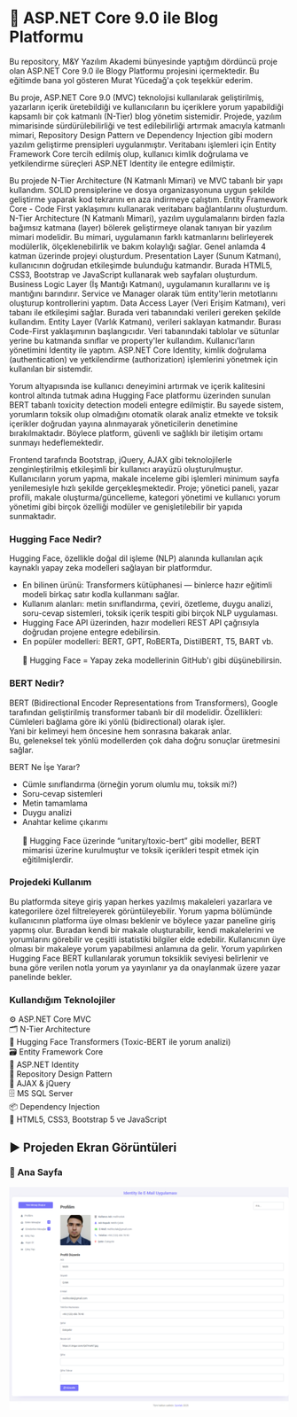 # 💎 ASP.NET Core 9.0 ile Blog Platformu
Bu repository, M&Y Yazılım Akademi bünyesinde yaptığım dördüncü proje olan ASP.NET Core 9.0 ile Blogy Platformu projesini içermektedir. Bu eğitimde bana yol gösteren Murat Yücedağ'a çok teşekkür ederim.

Bu proje, ASP.NET Core 9.0 (MVC) teknolojisi kullanılarak geliştirilmiş, yazarların içerik üretebildiği ve kullanıcıların bu içeriklere yorum yapabildiği kapsamlı bir çok katmanlı (N-Tier) blog yönetim sistemidir. Projede, yazılım mimarisinde sürdürülebilirliği ve test edilebilirliği artırmak amacıyla katmanlı mimari, Repository Design Pattern ve Dependency Injection gibi modern yazılım geliştirme prensipleri uygulanmıştır. Veritabanı işlemleri için Entity Framework Core tercih edilmiş olup, kullanıcı kimlik doğrulama ve yetkilendirme süreçleri ASP.NET Identity ile entegre edilmiştir.

Bu projede N-Tier Architecture (N Katmanlı Mimari) ve MVC tabanlı bir yapı kullandım. SOLID prensiplerine ve dosya organizasyonuna uygun şekilde geliştirme yaparak kod tekrarını en aza indirmeye çalıştım. Entity Framework Core - Code First yaklaşımını kullanarak veritabanı bağlantılarını oluşturdum.
N-Tier Architecture (N Katmanlı Mimari), yazılım uygulamalarını birden fazla bağımsız katmana (layer) bölerek geliştirmeye olanak tanıyan bir yazılım mimari modelidir. Bu mimari, uygulamanın farklı katmanlarını belirleyerek modülerlik, ölçeklenebilirlik ve bakım kolaylığı sağlar.
Genel anlamda 4 katman üzerinde projeyi oluşturdum. Presentation Layer (Sunum Katmanı), kullanıcının doğrudan etkileşimde bulunduğu katmandır. Burada HTML5, CSS3, Bootstrap ve JavaScript kullanarak web sayfaları oluşturdum. Business Logic Layer (İş Mantığı Katmanı), uygulamanın kurallarını ve iş mantığını barındırır. Service ve Manager olarak tüm entity'lerin metotlarını oluşturup kontrollerini yaptım. Data Access Layer (Veri Erişim Katmanı), veri tabanı ile etkileşimi sağlar. Burada veri tabanındaki verileri gereken şekilde kullandım. Entity Layer (Varlık Katmanı), verileri saklayan katmandır. Burası Code-First yaklaşımının başlangıcıdır. Veri tabanındaki tablolar ve sütunlar yerine bu katmanda sınıflar ve property'ler kullandım. Kullanıcı'ların yönetimini Identity ile yaptım. ASP.NET Core Identity, kimlik doğrulama (authentication) ve yetkilendirme (authorization) işlemlerini yönetmek için kullanılan bir sistemdir.

Yorum altyapısında ise kullanıcı deneyimini artırmak ve içerik kalitesini kontrol altında tutmak adına Hugging Face platformu üzerinden sunulan BERT tabanlı toxicity detection modeli entegre edilmiştir. Bu sayede sistem, yorumların toksik olup olmadığını otomatik olarak analiz etmekte ve toksik içerikler doğrudan yayına alınmayarak yöneticilerin denetimine bırakılmaktadır. Böylece platform, güvenli ve sağlıklı bir iletişim ortamı sunmayı hedeflemektedir.

Frontend tarafında Bootstrap, jQuery, AJAX gibi teknolojilerle zenginleştirilmiş etkileşimli bir kullanıcı arayüzü oluşturulmuştur. Kullanıcıların yorum yapma, makale inceleme gibi işlemleri minimum sayfa yenilemesiyle hızlı şekilde gerçekleşmektedir. Proje; yönetici paneli, yazar profili, makale oluşturma/güncelleme, kategori yönetimi ve kullanıcı yorum yönetimi gibi birçok özelliği modüler ve genişletilebilir bir yapıda sunmaktadır.

### Hugging Face Nedir?
Hugging Face, özellikle doğal dil işleme (NLP) alanında kullanılan açık kaynaklı yapay zeka modelleri sağlayan bir platformdur.<br>
- En bilinen ürünü: Transformers kütüphanesi — binlerce hazır eğitimli modeli birkaç satır kodla kullanmanı sağlar.<br>
- Kullanım alanları: metin sınıflandırma, çeviri, özetleme, duygu analizi, soru-cevap sistemleri, toksik içerik tespiti gibi birçok NLP uygulaması.<br>
- Hugging Face API üzerinden, hazır modelleri REST API çağrısıyla doğrudan projene entegre edebilirsin.<br>
- En popüler modelleri: BERT, GPT, RoBERTa, DistilBERT, T5, BART vb.<br><br>
📌 Hugging Face = Yapay zeka modellerinin GitHub'ı gibi düşünebilirsin.<br>

###  BERT Nedir?
BERT (Bidirectional Encoder Representations from Transformers), Google tarafından geliştirilmiş transformer tabanlı bir dil modelidir. Özellikleri:<br>
Cümleleri bağlama göre iki yönlü (bidirectional) olarak işler.<br>
Yani bir kelimeyi hem öncesine hem sonrasına bakarak anlar.<br>
Bu, geleneksel tek yönlü modellerden çok daha doğru sonuçlar üretmesini sağlar.<br>

BERT Ne İşe Yarar?<br>
- Cümle sınıflandırma (örneğin yorum olumlu mu, toksik mi?)<br>
- Soru-cevap sistemleri<br>
- Metin tamamlama<br>
- Duygu analizi<br>
- Anahtar kelime çıkarımı<br><br>
🎯 Hugging Face üzerinde “unitary/toxic-bert” gibi modeller, BERT mimarisi üzerine kurulmuştur ve toksik içerikleri tespit etmek için eğitilmişlerdir.<br>

### Projedeki Kullanım
Bu platformda siteye giriş yapan herkes yazılmış makaleleri yazarlara ve kategorilere özel filtreleyerek görüntüleyebilir. Yorum yapma bölümünde kullanıcının platforma üye olması beklenir ve böylece yazar paneline giriş yapmış olur. Buradan kendi bir makale oluşturabilir, kendi makalelerini ve yorumlarını görebilir ve çeşitli istatistiki bilgiler elde edebilir. Kullanıcının üye olması bir makaleye yorum yapabilmesi anlamına da gelir. Yorum yapılırken Hugging Face BERT kullanılarak yorumun toksiklik seviyesi belirlenir ve buna göre verilen notla yorum ya yayınlanır ya da onaylanmak üzere yazar panelinde bekler. 

### Kullandığım Teknolojiler <br>
⚙️ ASP.NET Core MVC<br>
🗂️ N-Tier Architecture<br>
🧠 Hugging Face Transformers (Toxic-BERT ile yorum analizi)<br>
🗃️ Entity Framework Core<br>
🔐 ASP.NET Identity<br>
🧱 Repository Design Pattern<br>
💬 AJAX & jQuery<br>
🗄️ MS SQL Server<br>
📦 Dependency Injection<br>
🎨 HTML5, CSS3, Bootstrap 5 ve JavaScript <br>

## :arrow_forward: Projeden Ekran Görüntüleri

### :triangular_flag_on_post: Ana Sayfa
<div align="center">
  <img src="https://github.com/melihcolak0/IdentityEmail/blob/1fe820118214e7c5a60536ff17c4121ca3d9493d/ss2/profile2.png" alt="image alt">
</div>


